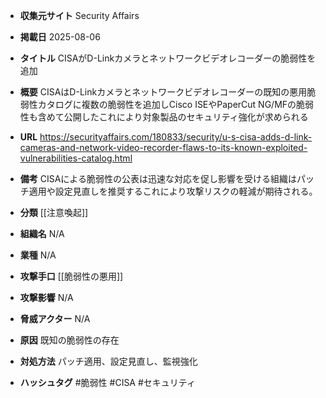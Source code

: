 - **収集元サイト**
Security Affairs

- **掲載日**
2025-08-06

- **タイトル**
CISAがD-Linkカメラとネットワークビデオレコーダーの脆弱性を追加

- **概要**
CISAはD-Linkカメラとネットワークビデオレコーダーの既知の悪用脆弱性カタログに複数の脆弱性を追加しCisco ISEやPaperCut NG/MFの脆弱性も含めて公開したこれにより対象製品のセキュリティ強化が求められる

- **URL**
https://securityaffairs.com/180833/security/u-s-cisa-adds-d-link-cameras-and-network-video-recorder-flaws-to-its-known-exploited-vulnerabilities-catalog.html

- **備考**
CISAによる脆弱性の公表は迅速な対応を促し影響を受ける組織はパッチ適用や設定見直しを推奨するこれにより攻撃リスクの軽減が期待される。

- **分類**
[[注意喚起]]

- **組織名**
N/A

- **業種**
N/A

- **攻撃手口**
[[脆弱性の悪用]]

- **攻撃影響**
N/A

- **脅威アクター**
N/A

- **原因**
既知の脆弱性の存在

- **対処方法**
パッチ適用、設定見直し、監視強化

- **ハッシュタグ**
#脆弱性 #CISA #セキュリティ
